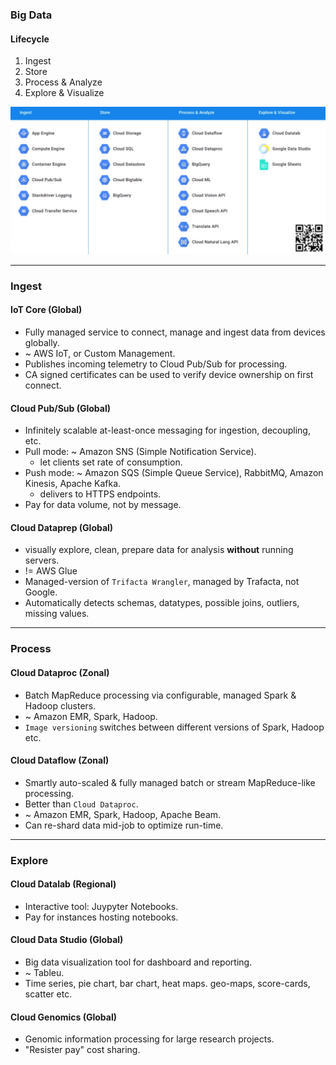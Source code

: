 ### Big Data

#### Lifecycle
1. Ingest
2. Store
3. Process & Analyze
4. Explore & Visualize

![alt-text](figs/lifecycle.png)

___
### Ingest
#### IoT Core (Global)
* Fully managed service to connect, manage and ingest data from devices globally.
* ~ AWS IoT, or Custom Management.
* Publishes incoming telemetry to Cloud Pub/Sub for processing.
* CA signed certificates can be used to verify device ownership on first connect.

#### Cloud Pub/Sub (Global)
* Infinitely scalable at-least-once messaging for ingestion, decoupling, etc.
* Pull mode: ~ Amazon SNS (Simple Notification Service).
    - let clients set rate of consumption.
* Push mode: ~ Amazon SQS (Simple Queue Service), RabbitMQ, Amazon Kinesis, Apache Kafka.
    - delivers to HTTPS endpoints.
* Pay for data volume, not by message.

#### Cloud Dataprep (Global)
* visually explore, clean, prepare data for analysis **without** running servers.
* != AWS Glue
* Managed-version of `Trifacta Wrangler`, managed by Trafacta, not Google.
* Automatically detects schemas, datatypes, possible joins, outliers, missing values.

___
### Process
#### Cloud Dataproc (Zonal)
* Batch MapReduce processing via configurable, managed Spark & Hadoop clusters.
* ~ Amazon EMR, Spark, Hadoop.
* `Image versioning` switches between different versions of Spark, Hadoop etc.

#### Cloud Dataflow (Zonal)
* Smartly auto-scaled & fully managed batch or stream MapReduce-like processing.
* Better than `Cloud Dataproc`.
* ~ Amazon EMR, Spark, Hadoop, Apache Beam.
* Can re-shard data mid-job to optimize run-time.

___
### Explore
#### Cloud Datalab (Regional)
* Interactive tool: Juypyter Notebooks.
* Pay for instances hosting notebooks.

#### Cloud Data Studio (Global)
* Big data visualization tool for dashboard and reporting.
* ~ Tableu.
* Time series, pie chart, bar chart, heat maps. geo-maps, score-cards, scatter etc.

#### Cloud Genomics (Global)
* Genomic information processing for large research projects.
* "Resister pay" cost sharing.
